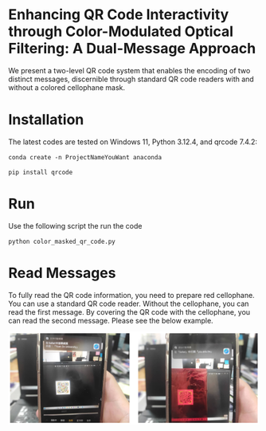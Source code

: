 # Enhancing QR Code Interactivity through Color-Modulated Optical Filtering: A Dual-Message Approach

We present a two-level QR code system that enables the encoding of two distinct messages, discernible through standard QR code readers with and without a colored cellophane mask.

# Installation

The latest codes are tested on Windows 11, Python 3.12.4, and qrcode 7.4.2:

```shell
conda create -n ProjectNameYouWant anaconda
```

```shell
pip install qrcode
```

# Run

Use the following script the run the code

```shell
python color_masked_qr_code.py
```

# Read Messages

To fully read the QR code information, you need to prepare red cellophane. You can use a standard QR code reader. Without the cellophane, you can read the first message. By covering the QR code with the cellophane, you can read the second message. Please see the below example.

![The way to read messages](./test_configuration.jpg "The way to read messages")